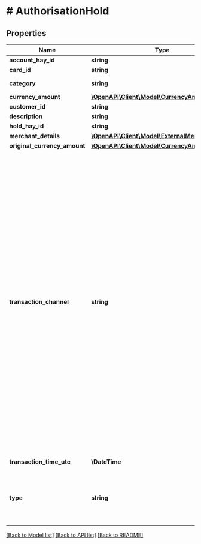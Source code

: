 # # AuthorisationHold

## Properties

Name | Type | Description | Notes
------------ | ------------- | ------------- | -------------
**account_hay_id** | **string** | Unique identifier (UUID) of the Account | [optional]
**card_id** | **string** | Unique identifier (UUID) of the Card | [optional]
**category** | **string** | Category applied to transaction, will be initially populated based on merchant type if known | [optional]
**currency_amount** | [**\OpenAPI\Client\Model\CurrencyAmount**](CurrencyAmount.md) |  | [optional]
**customer_id** | **string** | Unique identifier (UUID) of the Customer (cardholder) | [optional]
**description** | **string** | Description on the Transaction | [optional]
**hold_hay_id** | **string** | Unique identifier (UUID) of the Authorisation Hold | [optional]
**merchant_details** | [**\OpenAPI\Client\Model\ExternalMerchantDetails**](ExternalMerchantDetails.md) |  | [optional]
**original_currency_amount** | [**\OpenAPI\Client\Model\CurrencyAmount**](CurrencyAmount.md) |  | [optional]
**transaction_channel** | **string** | Transaction channel, domestic if payment same country card is issued in otherwise international. Possible values:  * **APPLE_PAY_CARD_NOT_PRESENT_DOMESTIC**:Payment online via Apple Pay (domestic)  * **APPLE_PAY_CARD_NOT_PRESENT_INTERNATIONAL**:Payment online via Apple Pay (international)  * **APPLE_PAY_CARD_PRESENT_DOMESTIC**:Payment via Apple device at physical terminal (domestic)  * **APPLE_PAY_CARD_PRESENT_INTERNATIONAL**:Payment via Apple device at physical terminal (international)  * **GOOGLE_PAY_CARD_NOT_PRESENT_DOMESTIC**:Payment online via Google Pay (domestic)  * **GOOGLE_PAY_CARD_NOT_PRESENT_INTERNATIONAL**:Payment online via Google Pay (international)  * **GOOGLE_PAY_CARD_PRESENT_DOMESTIC**:Payment via Android device at physical terminal (domestic)  * **GOOGLE_PAY_CARD_PRESENT_INTERNATIONAL**:Payment via Android device at physical terminal (international)  * **VISA_ATM_DOMESTIC**:Cash withdrawal from ATM (domestic)  * **VISA_ATM_INTERNATIONAL**:Cash withdrawal from ATM (international)  * **VISA_CARD_NOT_PRESENT_DOMESTIC**:Payment online using card details (domestic)  * **VISA_CARD_NOT_PRESENT_INTERNATIONAL**:Payment online using card details (international)  * **VISA_CARD_PRESENT_DOMESTIC**:Payment using physical card chip or magstripe (domestic)  * **VISA_CARD_PRESENT_INTERNATIONAL**:Payment using physical card chip or magstripe (international)  * **VISA_CONTACTLESS_DOMESTIC**:Payment using physical card contactless (domestic)  * **VISA_CONTACTLESS_INTERNATIONAL**:Payment using physical card contactless (international)  * **VISA_OCT_DOMESTIC**:Cash transfer to card via Visa OCT payment (domestic)  * **VISA_OCT_INTERNATIONAL**:Cash transfer to card via Visa OCT payment (international)  * **VISA_OTHER**:Exceptional for any other type of transaction  * **VISA_REFUND_DOMESTIC**:Refund for previous card payment (domestic)  * **VISA_REFUND_INTERNATIONAL**:Refund for previous card payment (international) | [optional]
**transaction_time_utc** | **\DateTime** | DateTime in UTC format when Transaction was Authorised on the Account | [optional]
**type** | **string** | Transaction type. Possible values:  * **ATM_WITHDRAWAL**: Cash withdrawal from ATM  * **CARD_NOT_PRESENT_PAYMENT**: Payment online using card details, Apple Pay or Google Pay  * **CARD_PAYMENT_REVERSAL**: Refund for previous card payment  * **CARD_PRESENT_PAYMENT**: Payment using physical card, Apple device or Android device at physical terminal  * **ORIGINAL_CREDIT**: Cash transfer to card via Visa OCT payment | [optional]

[[Back to Model list]](../../README.md#models) [[Back to API list]](../../README.md#endpoints) [[Back to README]](../../README.md)
